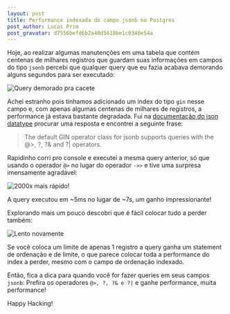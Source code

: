 ```yaml
---
layout: post
title: Performance indexada do campo jsonb no Postgres
post_author: Lucas Prim
post_gravatar: d7556befd6b2a40d5618be1c0340e54a
---
```


Hoje, ao realizar algumas manutenções em uma tabela que contém centenas de
milhares registros que guardam suas informações em campos do tipo `jsonb`
percebi que qualquer query que eu fazia acabava demorando alguns segundos para
ser executado:

![Query demorado pra cacete](https://www.dropbox.com/s/wu07t9tgnzte3q9/Screenshot%202015-05-19%2015.06.26.png?raw=1)

Achei estranho pois tinhamos adicionado um index do tipo `gin` nesse campo e,
com apenas algumas centenas de milhares de registros, a performance já estava
bastante degradada.
Fui na [documentação do json datatype](http://www.postgresql.org/docs/9.4/static/datatype-json.html)
procurar uma resposta e encontrei a seguinte frase:

> The default GIN operator class for jsonb supports queries with the @>, ?, ?&
> and ?| operators.

Rapidinho corri pro console e executei a mesma query anterior, só que usando o
operador `@>` no lugar do operador `->>` e tive uma surpresa imensamente
agradável:

![2000x mais rápido!](https://www.dropbox.com/s/1b698wx7ojhc6ng/Screenshot%202015-05-19%2015.06.47.png?raw=1)

A query executou em ~5ms no lugar de ~7s, um ganho impressionante!

Explorando mais um pouco descobri que é fácil colocar tudo a perder também:

![Lento novamente](https://www.dropbox.com/s/opmtqg3kkvuqy6y/Screenshot%202015-05-19%2015.07.16.png?raw=1)

Se você coloca um limite de apenas 1 registro a query ganha um statement de
ordenação e de limite, o que parece colocar toda a performance do index a
perder, mesmo com o campo de ordenação indexado.

Então, fica a dica para quando você for fazer queries em seus campos `jsonb`:
Prefira os operadores `@>, ?, ?& e ?|` e ganhe performance, muita performance!

Happy Hacking!
